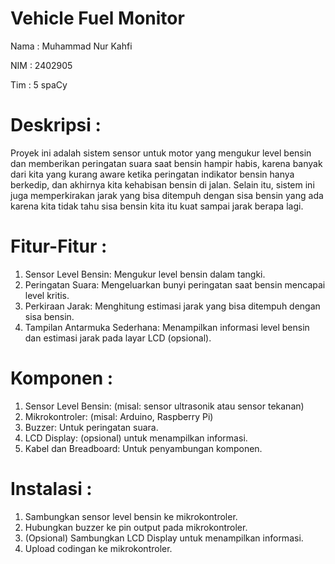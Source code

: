 # Vehicle Fuel Monitor

Nama : Muhammad Nur Kahfi

NIM : 2402905

Tim : 5 spaCy

# Deskripsi :

Proyek ini adalah sistem sensor untuk motor yang mengukur level bensin dan memberikan peringatan suara saat bensin hampir habis, karena banyak dari kita yang kurang aware ketika peringatan indikator bensin hanya berkedip, dan akhirnya kita kehabisan bensin di jalan. Selain itu, sistem ini juga memperkirakan jarak yang bisa ditempuh dengan sisa bensin yang ada karena kita tidak tahu sisa bensin kita itu kuat sampai jarak berapa lagi. 

# Fitur-Fitur :
1. Sensor Level Bensin: Mengukur level bensin dalam tangki.
2. Peringatan Suara: Mengeluarkan bunyi peringatan saat bensin mencapai level kritis.
3. Perkiraan Jarak: Menghitung estimasi jarak yang bisa ditempuh dengan sisa bensin.
4. Tampilan Antarmuka Sederhana: Menampilkan informasi level bensin dan estimasi jarak pada layar LCD (opsional).

# Komponen :
1. Sensor Level Bensin: (misal: sensor ultrasonik atau sensor tekanan)
2. Mikrokontroler: (misal: Arduino, Raspberry Pi)
3. Buzzer: Untuk peringatan suara.
4. LCD Display: (opsional) untuk menampilkan informasi.
5. Kabel dan Breadboard: Untuk penyambungan komponen.

# Instalasi :
1. Sambungkan sensor level bensin ke mikrokontroler.
2. Hubungkan buzzer ke pin output pada mikrokontroler.
3. (Opsional) Sambungkan LCD Display untuk menampilkan informasi.
4. Upload codingan ke mikrokontroler.
